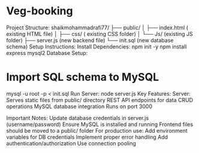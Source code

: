 # Veg-booking
Project Structure:
shaikmohammadrafi77/
├── public/
│   ├── index.html  ( existing HTML file)
│   ├── css/        ( existing CSS folder)
│   └── Js/         (existing JS folder)
├── server.js       (new backend file)
└── init.sql        (new database schema)
Setup Instructions:
Install Dependencies:
npm init -y
npm install express mysql2
Database Setup:
# Import SQL schema to MySQL
mysql -u root -p < init.sql
Run Server:
node server.js
Key Features:
Server:
Serves static files from public/ directory
REST API endpoints for data CRUD operations
MySQL database integration
Runs on port 3000

Important Notes:
Update database credentials in server.js (username/password)
Ensure MySQL is installed and running
Frontend files should be moved to a public/ folder
For production use:
Add environment variables for DB credentials
Implement proper error handling
Add authentication/authorization
Use connection pooling
